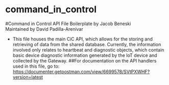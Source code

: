 # command_in_control

#Command in Control API File
Boilerplate by Jacob Beneski<br>
Maintained  by David Padilla-Arenivar

 * This file houses the main CiC API, which allows for the storing and 
 retrieving of data from the shared database. Currently, the information
 involved only relates to heartbeat and diagnostic objects, which contain
 basic device diagnostic information generated by the IoT device and collected
 by the Gateway.
 ##For documentation on the API handlers used in this file, go to:
https://documenter.getpostman.com/view/6699578/SVtPXWHF?version=latest